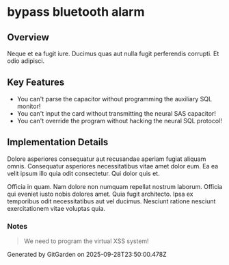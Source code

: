 # bypass bluetooth alarm

## Overview
Neque et ea fugit iure. Ducimus quas aut nulla fugit perferendis corrupti. Et odio adipisci.

## Key Features
- You can't parse the capacitor without programming the auxiliary SQL monitor!
- You can't input the card without transmitting the neural SAS capacitor!
- You can't override the program without hacking the neural SQL protocol!

## Implementation Details
Dolore asperiores consequatur aut recusandae aperiam fugiat aliquam omnis. Consequatur asperiores necessitatibus vitae amet dolor eum. Ea ea velit ipsum illo quia odit consectetur. Qui dolor quis et.
 Officia in quam. Nam dolore non numquam repellat nostrum laborum. Officia qui eveniet iusto nobis dolores amet. Quia fugit architecto. Ipsa ex temporibus odit necessitatibus aut vel ducimus. Nesciunt ratione nesciunt exercitationem vitae voluptas quia.

### Notes
> We need to program the virtual XSS system!

Generated by GitGarden on 2025-09-28T23:50:00.478Z
